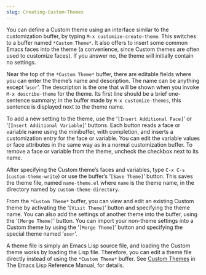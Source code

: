 ```yaml
---
slug: Creating-Custom-Themes
---
```


You can define a Custom theme using an interface similar to the customization buffer, by typing `M-x customize-create-theme`. This switches to a buffer named `*Custom Theme*`. It also offers to insert some common Emacs faces into the theme (a convenience, since Custom themes are often used to customize faces). If you answer no, the theme will initially contain no settings.

Near the top of the `*Custom Theme*` buffer, there are editable fields where you can enter the theme’s name and description. The name can be anything except ‘`user`’. The description is the one that will be shown when you invoke `M-x describe-theme` for the theme. Its first line should be a brief one-sentence summary; in the buffer made by `M-x customize-themes`, this sentence is displayed next to the theme name.

To add a new setting to the theme, use the ‘`[Insert Additional Face]`’ or ‘`[Insert Additional Variable]`’ buttons. Each button reads a face or variable name using the minibuffer, with completion, and inserts a customization entry for the face or variable. You can edit the variable values or face attributes in the same way as in a normal customization buffer. To remove a face or variable from the theme, uncheck the checkbox next to its name.

After specifying the Custom theme’s faces and variables, type `C-x C-s` (`custom-theme-write`) or use the buffer’s ‘`[Save Theme]`’ button. This saves the theme file, named `name-theme.el` where `name` is the theme name, in the directory named by `custom-theme-directory`.

From the `*Custom Theme*` buffer, you can view and edit an existing Custom theme by activating the ‘`[Visit Theme]`’ button and specifying the theme name. You can also add the settings of another theme into the buffer, using the ‘`[Merge Theme]`’ button. You can import your non-theme settings into a Custom theme by using the ‘`[Merge Theme]`’ button and specifying the special theme named ‘`user`’.

A theme file is simply an Emacs Lisp source file, and loading the Custom theme works by loading the Lisp file. Therefore, you can edit a theme file directly instead of using the `*Custom Theme*` buffer. See [Custom Themes](https://www.gnu.org/software/emacs/manual/html_mono/elisp.html#Custom-Themes) in The Emacs Lisp Reference Manual, for details.
